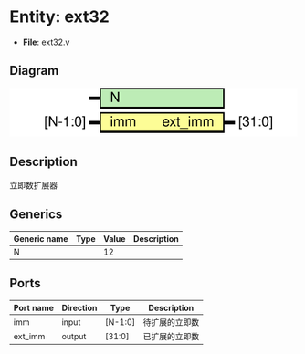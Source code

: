 # Entity: ext32 

- **File**: ext32.v
## Diagram

![Diagram](ext32.svg "Diagram")
## Description


 立即数扩展器

## Generics

| Generic name | Type | Value | Description |
| ------------ | ---- | ----- | ----------- |
| N            |      | 12    |             |

## Ports

| Port name | Direction | Type    | Description |
| --------- | --------- | ------- | ----------- |
| imm       | input     | [N-1:0] | 待扩展的立即数     |
| ext_imm   | output    | [31:0]  | 已扩展的立即数     |
